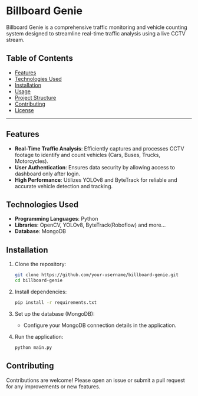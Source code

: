 # Billboard Genie

Billboard Genie is a comprehensive traffic monitoring and vehicle counting system designed to streamline real-time traffic analysis using a live CCTV stream.

## Table of Contents

- [Features](#features)
- [Technologies Used](#technologies-used)
- [Installation](#installation)
- [Usage](#usage)
- [Project Structure](#project-structure)
- [Contributing](#contributing)
- [License](#license)

---

## Features

- **Real-Time Traffic Analysis**: Efficiently captures and processes CCTV footage to identify and count vehicles (Cars, Buses, Trucks, Motorcycles).
- **User Authentication**: Ensures data security by allowing access to dashboard only after login.
- **High Performance**: Utilizes YOLOv8 and ByteTrack for reliable and accurate vehicle detection and tracking.

## Technologies Used

- **Programming Languages**: Python
- **Libraries**: OpenCV, YOLOv8, ByteTrack(Roboflow) and more...
- **Database**: MongoDB

## Installation

1. Clone the repository:
   ```bash
   git clone https://github.com/your-username/billboard-genie.git
   cd billboard-genie
   ```

2. Install dependencies:
   ```bash
   pip install -r requirements.txt
   ```

3. Set up the database (MongoDB):
   - Configure your MongoDB connection details in the application.

4. Run the application:
   ```bash
   python main.py
   ```
   
## Contributing

Contributions are welcome! Please open an issue or submit a pull request for any improvements or new features.
